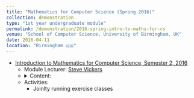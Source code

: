 ```yaml
---	
title: "Mathematics for Computer Science (Spring 2016)"		
collection: demonstration		
type: "1st year undergraduate module"		
permalink: /demonstration/2016-spring-intro-to-maths-for-cs
venue: "School of Computer Science, University of Birmingham, UK"		
date: 2016-04-11		
location: "Birmingham 🇬🇧"		
---	
```

 			
* [Introduction to Mathematics for Computer Science, Semester 2, 2016](https://canvas.bham.ac.uk/courses/15666/pages/intro-maths-cs-2-contents) 		
   * Module Lecturer: [Steve Vickers](http://www.cs.bham.ac.uk/~sjv/) 		
   * <details> 
      <summary>Content: </summary>
      <p>
       <ul> 
        <li> Coordinate geometry: Equations of lines and circles; gradients.
        </li>
        <li> Functions and their graphs: A very vivid way to describe functions and their properties. 
        </li>    
        <li> Functions at large x: This aspect of functions is interesting in its own right, but also important for analysing the efficiency of computer algorithms.
        </li> 
        <li> Differential calculus: Rules for finding gradients. This lies right at the heart of mathematical applications.
        </li> 
        <li> Differential calculus continued.
        </li> 
        <li> Polynomials: Manipulating them, and something about finding their roots.
        </li> 
        <li> Trigonometry: Calculating with angles.
        </li> 
        <li> Complex numbers: What happens if you invent an "imaginary" square root  of -1. The amazing idea that trigonometry is just imaginary exponentiation.
        </li>
        <li> Integration: Finding areas - or the opposite of differentiation.
        </li>
        <li> Simultaneous linear equations: Solving linear equations simultaneously.
        </li> 
       </ul>  
      </p> 
   * Activities: 
     * Joinlty running exercise classes

     
